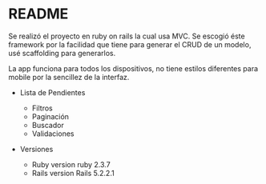 # README

Se realizó el proyecto en ruby on rails la cual usa MVC. Se escogió éste framework por la facilidad que tiene para generar el CRUD de un modelo, usé scaffolding para generarlos.

La app funciona para todos los dispositivos, no tiene estilos diferentes para mobile por la sencillez de la interfaz.

- Lista de Pendientes

	* Filtros
	* Paginación
	* Buscador
	* Validaciones

- Versiones

	* Ruby version ruby 2.3.7
	* Rails version Rails 5.2.2.1


